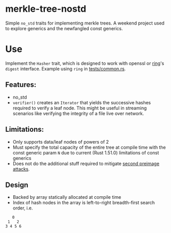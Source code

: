 # merkle-tree-nostd

Simple `no_std` traits for implementing merkle trees. A weekend project used to explore generics and the newfangled const generics.
# Use

Implement the `Hasher` trait, which is designed to work with openssl or [ring](https://crates.io/crates/ring)'s `digest` interface. Example using `ring` in [tests/common.rs](tests/common.rs).

## Features:
- no_std
- `verifier()` creates an `Iterator` that yields the successive hashes required to verify a leaf node. This might be useful in streaming scenarios like verifying the integrity of a file live over network.

## Limitations:
- Only supports data/leaf nodes of powers of 2
- Must specify the total capacity of the entire tree at compile time with the const generic param `N` due to current (Rust 1.51.0) limitations of const generics
- Does not do the additional stuff required to mitigate [second preimage attacks](https://en.wikipedia.org/wiki/Merkle_tree#Second_preimage_attack).

## Design
- Backed by array statically allocated at compile time
- Index of hash nodes in the array is left-to-right breadth-first search order, i.e.
```
   0
 1   2
3 4 5 6
```
